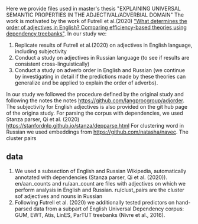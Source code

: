 Here we provide files used in master's thesis "EXPLAINING UNIVERSAL SEMANTIC PROPERTIES IN THE ADJECTIVAL/ADVERBIAL DOMAIN" 
The work is motivated by the work of Futrell et al.(2020) ["What determines the order of adjectives in English? Comparing efficiency-based theories using dependency treebanks"](https://aclanthology.org/2020.acl-main.181/). 
In our study we:
1. Replicate results of Futrell et al.(2020) on adjectives in English language, including subjectivity
2. Conduct a study on adjectives in Russian language (to see if results are consistent cross-linguistically) 
3. Conduct a study on adverb order in English and Russian (we continue by investigating in detail if the predictions made by these theories can generalize and be applied to explain the order of adverbs).

In our study we followed the procedure defined by the original study and following the notes the notes https://github.com/langprocgroup/adjorder. The subjectivity for English adjectives is also provided on the git hub page of the origina study.
For parsing the corpus with dependencies, we used Stanza parser, Qi et al. (2020) https://stanfordnlp.github.io/stanza/depparse.html
For clustering word in Russian we used embeddings from https://github.com/natasha/navec. The cluster pairs 

## data 
1. We used a subsection of English and Russian Wikipedia, automatically annotated with dependencies (Stanza parser, Qi et al. (2020)).
   en/aan_counts and ru/aan_count are files with adjectives on which we perform analysis in English and Russian. 
   ru/clust_pairs are the cluster sof adjectives and nouns in Russian
3. Following Futrell et al. (2020) we additionally tested predictors on hand-parsed data from a subpart of English Universal Dependency corpus: GUM, EWT, Atis, LinES, ParTUT treebanks (Nivre et al., 2016).



